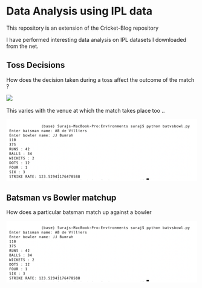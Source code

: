 # Data Analysis using IPL data
This repository is an extension of the Cricket-Blog repository

I have performed interesting data analysis on IPL datasets I downloaded from the net.

## Toss Decisions

How does the decision taken during a toss affect the outcome of the match ?

<img src = "./images/toss_decsions.png">

This varies with the venue at which the match takes place too ..

<img src = "./images/batsmanVSbowler.png">

## Batsman vs Bowler matchup

How does a particular batsman match up against a bowler 

<img src = "./images/batsmanVSbowler.png">

